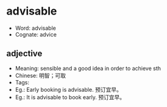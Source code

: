 # advisable

- Word: advisable
- Cognate: advice

## adjective

- Meaning: sensible and a good idea in order to achieve sth
- Chinese: 明智；可取
- Tags: 
- Eg.: Early booking is advisable. 预订宜早。
- Eg.: It is advisable to book early. 预订宜早。

